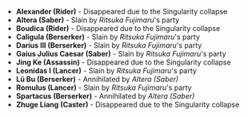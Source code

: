- **Alexander (Rider)** - Disappeared due to the Singularity collapse
- **Altera (Saber)** - Slain by _Ritsuka Fujimaru_'s party
- **Boudica (Rider)** - Disappeared due to the Singularity collapse
- **Caligula (Berserker)** - Slain by _Ritsuka Fujimaru_'s party
- **Darius III (Berserker)** - Slain by _Ritsuka Fujimaru_'s party
- **Gaius Julius Caesar (Saber)** - Slain by _Ritsuka Fujimaru_'s party
- **Jing Ke (Assassin)** - Disappeared due to the Singularity collapse
- **Leonidas I (Lancer)** - Slain by _Ritsuka Fujimaru_'s party
- **Lü Bu (Berserker)** - Annihilated by _Altera (Saber)_
- **Romulus (Lancer)** - Slain by _Ritsuka Fujimaru_'s party
- **Spartacus (Berserker)** - Annihilated by _Altera (Saber)_
- **Zhuge Liang (Caster)** - Disappeared due to the Singularity collapse
